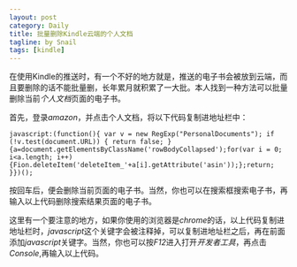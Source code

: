 ```yaml
---
layout: post
category: Daily
title: 批量删除Kindle云端的个人文档
tagline: by Snail
tags: [kindle]
---
```

在使用Kindle的推送时，有一个不好的地方就是，推送的电子书会被放到云端，而且要删除的话不能批量删，长年累月就积累了一大批。本人找到一种方法可以批量删除当前*个人文档*页面的电子书。

<!--more-->

首先，登录*amazon*，并点击个人文档，将以下代码复制进地址栏中：

	javascript:(function(){ var v = new RegExp("PersonalDocuments"); if (!v.test(document.URL)) { return false; } {a=document.getElementsByClassName('rowBodyCollapsed');for(var i = 0; i<a.length; i++){Fion.deleteItem('deleteItem_'+a[i].getAttribute('asin'));};return; }})();

按回车后，便会删除当前页面的电子书。当然，你也可以在搜索框搜索电子书，再输入以上代码删除搜索结果页面的电子书。

这里有一个要注意的地方，如果你使用的浏览器是*chrome*的话，以上代码复制进地址栏时，*javascript*这个关键字会被注释掉，可以复制进地址栏之后，再在前面添加*javascript*关键字。当然，你也可以按*F12*进入打开*开发者工具*，再点击*Console*,再输入以上代码。